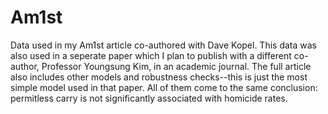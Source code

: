 # Am1st
Data used in my Am1st article co-authored with Dave Kopel. This data was also used in a seperate paper which I plan to publish with a different co-author, Professor Youngsung Kim, in an academic journal. The full article also includes other models and robustness checks--this is just the most simple model used in that paper. All of them come to the same conclusion: permitless carry is not significantly associated with homicide rates.

